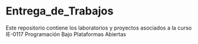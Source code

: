 # Entrega_de_Trabajos
Este repositorio contiene los laboratorios y proyectos asociados a la curso IE-0117 Programación Bajo Plataformas Abiertas
